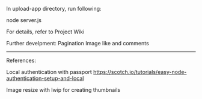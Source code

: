In upload-app directory, run following:

node server.js

For details, refer to Project Wiki

Further develpment:
Pagination
Image like and comments

-----
References:

Local authentication with passport
https://scotch.io/tutorials/easy-node-authentication-setup-and-local

Image resize with lwip for creating thumbnails

